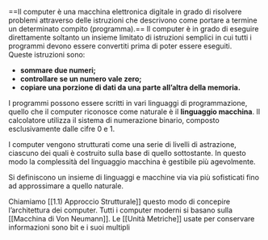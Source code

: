 ==Il computer è una macchina elettronica digitale in grado di risolvere problemi attraverso delle istruzioni che descrivono come portare a termine un determinato compito (programma).==
Il computer è in grado di eseguire direttamente soltanto un insieme limitato di istruzioni semplici in cui tutti i programmi devono essere convertiti prima di poter essere eseguiti.  
Queste istruzioni sono:

- **sommare due numeri;**
- **controllare se un numero vale zero;**
- **copiare una porzione di dati da una parte all’altra della memoria.**

I programmi possono essere scritti in vari linguaggi di programmazione, quello che il computer riconosce come naturale è il **linguaggio macchina**. Il calcolatore utilizza il sistema di numerazione binario, composto esclusivamente dalle cifre 0 e 1.

I computer vengono strutturati come una serie di livelli di astrazione, ciascuno dei quali è costruito sulla base di quello sottostante. In questo modo la complessità del linguaggio macchina è gestibile più agevolmente.

Si definiscono un insieme di linguaggi e macchine via via più sofisticati fino ad approssimare a quello naturale.

Chiamiamo [[1.1) Approccio Strutturale]] questo modo di concepire l’architettura dei computer.
Tutti i computer moderni si basano sulla [[Macchina di Von Neumann]].
Le [[Unità Metriche]] usate per conservare informazioni sono bit e i suoi multipli
